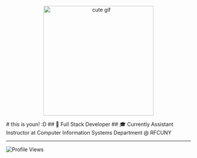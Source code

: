 

<p align="center">
  <img src="https://tenor.com/e99USOmXREz.gif" width="300" alt="cute gif"/>
</p>
# this is youn! :D
## 👋 Full Stack Developer 
## 🎓 Currently Assistant Instructor at Computer Information Systems Department @ RFCUNY

---

![Profile Views](https://komarev.com/ghpvc/?username=younnlei&color=blueviolet&style=for-the-badge)

